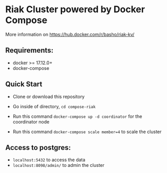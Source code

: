 # Riak Cluster powered by Docker Compose

More information on https://hub.docker.com/r/basho/riak-kv/

## Requirements:
* docker >= 17.12.0+
* docker-compose

## Quick Start
* Clone or download this repository
* Go inside of directory,  `cd compose-riak`

* Run this command `docker-compose up -d coordinator` for the coordinator node
* Run this command `docker-compose scale member=4` to scale the cluster


## Access to postgres: 
* `localhost:5432` to access the data
* `localhost:8098/admin/` to admin the cluster